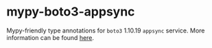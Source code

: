 # mypy-boto3-appsync

Mypy-friendly type annotations for `boto3` 1.10.19 `appsync` service.
More information can be found [here](https://github.com/vemel/mypy_boto3).